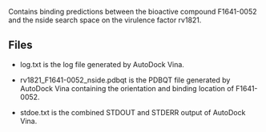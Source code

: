 Contains binding predictions between the bioactive compound F1641-0052 and the nside search space on the virulence factor rv1821.

## Files

- log.txt is the log file generated by AutoDock Vina.

- rv1821_F1641-0052_nside.pdbqt is the PDBQT file generated by AutoDock Vina containing the orientation and binding location of F1641-0052.

- stdoe.txt is the combined STDOUT and STDERR output of AutoDock Vina.

